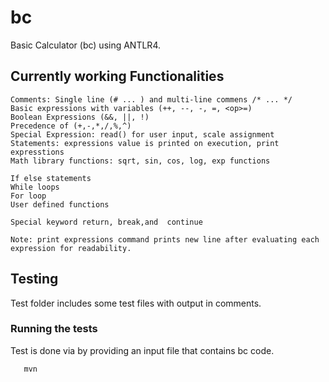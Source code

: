 # bc
Basic Calculator (bc) using ANTLR4. 

##  Currently working Functionalities
  
    Comments: Single line (# ... ) and multi-line commens /* ... */
    Basic expressions with variables (++, --, -, =, <op>=)
    Boolean Expressions (&&, ||, !)
    Precedence of (+,-,*,/,%,^)
    Special Expression: read() for user input, scale assignment 
    Statements: expressions value is printed on execution, print expresstions
    Math library functions: sqrt, sin, cos, log, exp functions
    
    If else statements
    While loops
    For loop 
    User defined functions

    Special keyword return, break,and  continue

    Note: print expressions command prints new line after evaluating each expression for readability.

## Testing

Test folder includes some test files with output in comments.

###  Running the tests

Test is done via by providing an input file that contains bc code.

```
   mvn
```
